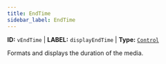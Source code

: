 ```yaml
---
title: EndTime
sidebar_label: EndTime
---
```


**ID:** `vEndTime` | **LABEL:** `displayEndTime` | **Type:** [`Control`](../control-interface.md)

Formats and displays the duration of the media.